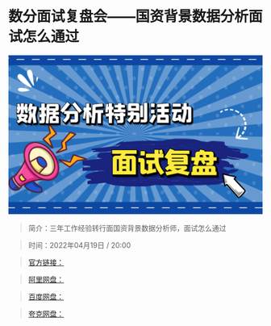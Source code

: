 # 数分面试复盘会——国资背景数据分析面试怎么通过

![img](../../assets/Cgp9HWJeJgeAVyX5AAUZApFiam4981.png)

> 简介：三年工作经验转行面国资背景数据分析师，面试怎么通过

> 时间：2022年04月19日 / 20:00

> [官方链接：]()

> [阿里网盘：]()

> [百度网盘：]()

> [夸克网盘：]()

